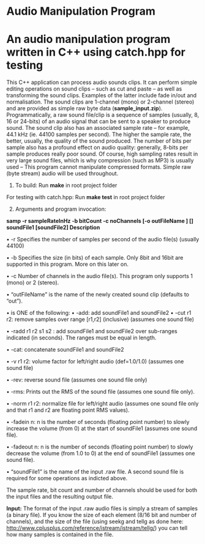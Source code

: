 # Audio Manipulation Program
# An audio manipulation program written in C++ using catch.hpp for testing

This C++ application can process audio sounds clips. It can perform simple editing operations on sound clips – such as cut and paste – as well as transforming the sound clips. Examples of the latter include fade in/out and normalisation. The sound clips are 1-channel (mono) or 2-channel (stereo) and are provided as simple raw byte data (**sample_input.zip**). 
Programmatically, a raw sound file/clip is a sequence of samples (usually, 8, 16 or 24-bits) of an audio signal that can be sent to a speaker to produce sound. The sound clip also has an associated sample rate – for example, 44.1 kHz (ie. 44100 samples per second). The higher the sample rate, the better, usually, the quality of the sound produced. The number of bits per sample also has a profound effect on audio quality: generally, 8-bits per sample produces really poor sound. Of course, high sampling rates result in very large sound files, which is why compression (such as MP3) is usually used – This program cannot manipulate compressed formats. Simple raw (byte stream) audio will be used throughout.

1) To build:
Run **make** in root project folder

For testing with catch.hpp:
Run **make test** in root project folder

2) Arguments and program invocation:
 
**samp -r sampleRateInHz -b bitCount -c noChannels [-o outFileName ] [<ops>] soundFile1 [soundFile2]
Description**

• -r Specifies the number of samples per second of the audio file(s) (usually 44100)

• -b Specifies the size (in bits) of each sample. Only 8bit and 16bit are supported in this program. More on this later on.

• -c Number of channels in the audio file(s). This program only supports 1 (mono) or 2 (stereo).

• “outFileName” is the name of the newly created sound clip (defaults to “out”).

• <ops> is ONE of the following:
  • -add: add soundFile1 and soundFile2
  • -cut r1 r2: remove samples over range [r1,r2] (inclusive) (assumes one sound file)
 
  • -radd r1 r2 s1 s2 : add soundFile1 and soundFile2 over sub-ranges indicated (in seconds). The ranges must be equal in length.

  • -cat: concatenate soundFile1 and soundFile2
  
  • -v r1 r2: volume factor for left/right audio (def=1.0/1.0) (assumes one sound file)
  
  • -rev: reverse sound file (assumes one sound file only)
  
  • -rms: Prints out the RMS of the sound file (assumes one sound file only).
  
  • -norm r1 r2: normalize file for left/right audio (assumes one sound file only and that r1 and r2 are floating point RMS values).
  
  • -fadein n: n is the number of seconds (floating point number) to slowly increase the volume (from 0) at the start of soundFile1 (assumes one sound file).

  • -fadeout n: n is the number of seconds (floating point number) to slowly decrease the volume (from 1.0 to 0) at the end of soundFile1 (assumes one sound file).
  
• “soundFile1” is the name of the input .raw file. A second sound file is required for some operations as indicted above.
  
The sample rate, bit count and number of channels should be used for both the input files and the resulting output file.

**Input:**
The format of the input .raw audio files is simply a stream of samples (a binary file). If you know the size of each element (8/16 bit and number of channels), and the size of the file (using seekg and tellg as done here: http://www.cplusplus.com/reference/istream/istream/tellg/) you can tell how many samples is contained in the file.
